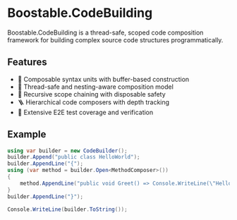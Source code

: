 ﻿# Boostable.CodeBuilding

Boostable.CodeBuilding is a thread-safe, scoped code composition framework for building complex source code structures programmatically.

## Features

- 🧱 Composable syntax units with buffer-based construction
- 🧵 Thread-safe and nesting-aware composition model
- 🔁 Recursive scope chaining with disposable safety
- 🪜 Hierarchical code composers with depth tracking
- 🧪 Extensive E2E test coverage and verification

## Example

```csharp
using var builder = new CodeBuilder();
builder.Append("public class HelloWorld");
builder.AppendLine("{");
using (var method = builder.Open<MethodComposer>())
{
    method.AppendLine("public void Greet() => Console.WriteLine(\"Hello\");");
}
builder.AppendLine("}");

Console.WriteLine(builder.ToString());
```
